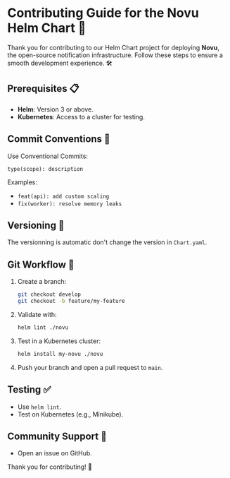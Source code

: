 # Contributing Guide for the Novu Helm Chart 🌟

Thank you for contributing to our Helm Chart project for deploying **Novu**, the open-source notification infrastructure. Follow these steps to ensure a smooth development experience. 🛠️

## Prerequisites 📋

- **Helm**: Version 3 or above.
- **Kubernetes**: Access to a cluster for testing.

## Commit Conventions 📝

Use Conventional Commits:

`type(scope): description`

Examples:

- `feat(api): add custom scaling`
- `fix(worker): resolve memory leaks`

## Versioning 🚀

The versionning is automatic don't change the version in `Chart.yaml`.

## Git Workflow 🔄

1. Create a branch:
   ```bash
   git checkout develop
   git checkout -b feature/my-feature
   ```
2. Validate with:
   ```bash
   helm lint ./novu
   ```
3. Test in a Kubernetes cluster:
   ```bash
   helm install my-novu ./novu
   ```
4. Push your branch and open a pull request to `main`.

## Testing ✅

- Use `helm lint`.
- Test on Kubernetes (e.g., Minikube).

## Community Support 💬

- Open an issue on GitHub.

Thank you for contributing! 🚀

